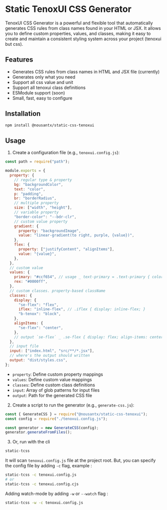 # Static TenoxUI CSS Generator

TenoxUI CSS Generator is a powerful and flexible tool that automatically generates CSS rules from class names found in your HTML or JSX. It allows you to define custom properties, values, and classes, making it easy to create and maintain a consistent styling system across your project (tenoxui but css).

## Features

- Generates CSS rules from class names in HTML and JSX file (currently)
- Generates only what you need
- Support all css value and unit
- Support all tenoxui class definitions
- ESModule support (soon)
- Small, fast, easy to configure

## Installation

```bash
npm install @nousantx/static-css-tenoxui
```

## Usage

1. Create a configuration file (e.g., `tenoxui.config.js`):

```javascript
const path = require("path");

module.exports = {
  property: {
    // regular type & property
    bg: "backgroundColor",
    text: "color",
    p: "padding",
    br: "borderRadius",
    // multiple property
    size: ["width", "height"],
    // variable property
    "border-color": "--bdr-clr",
    // custom value property
    gradient: {
      property: "backgroundImage",
      value: "linear-gradient(to right, purple, {value})",
    },
    flex: {
      property: ["justifyContent", "alignItems"],
      value: "{value}",
    },
  },
  // custom value
  values: {
    primary: "#ccf654", // usage _ text-primary = .text-primary { color: #ccf654; }
    rex: "#0000ff",
  },
  // custom classes. property-based className
  classes: {
    display: {
      "se-flex": "flex",
      iflex: "inline-flex", // .iflex { display: inline-flex; }
      "b-tenox": "block",
    },
    alignItems: {
      "se-flex": "center",
    },
    // output `se-flex` _ .se-flex { display: flex; align-items: center; }
  },
  // input file
  input: ["index.html", "src/**/*.jsx"],
  // where's the output should written
  output: "dist/styles.css",
};
```

- `property`: Define custom property mappings
- `values`: Define custom value mappings
- `classes`: Define custom class definitions
- `input`: Array of glob patterns for input files
- `output`: Path for the generated CSS file

2. Create a script to run the generator (e.g., `generate-css.js`):

```javascript
const { GenerateCSS } = require("@nousantx/static-css-tenoxui");
const config = require("./tenoxui.config.js");

const generator = new GenerateCSS(config);
generator.generateFromFiles();
```

3. Or, run with the cli

```bash
static-tcss
```

It will scan `tenoxui.config.js` file at the project root. But, you can specify the config file by adding `-c` flag, example :

```bash
static-tcss -c tenoxui.config.js
# or
static-tcss -c tenoxui.config.cjs
```

Adding watch-mode by adding `-w` or `--watch` flag :

```bash
static-tcss -w -c tenoxui.config.js
```
